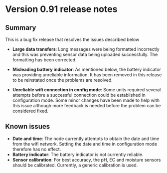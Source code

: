 # Version 0.91 release notes

## Summary

This is a bug fix release that resolves the issues described below

* **Large data transfers**: Long messages were being formatted incorrectly and
this was preventing sensor data being uploaded successfully. The formatting 
has been corrected.

* **Misleading battery indicator**: As mentioned below, the battery indicator was 
providing unreliable information. It has been removed in this release to be 
reinstated once the problems are resolved.

* **Unreliable wifi connection in config mode**: Some units required several 
attempts before a successful connection could be established in configuration 
mode. Some minor changes have been made to help with this issue although more 
feedback is needed before the problem can be considered fixed.

## Known issues

* **Date and time**: The node currently attempts to obtain the date and time from the wifi network. Setting the date and time in configuration mode therefore has no effect.
* **Battery indicator**: The battery indicator is not currently reliable.
* **Sensor calibration**: For best accuracy, the pH, EC and moisture sensors should be calibrated. Currently, a generic calibration is used.

